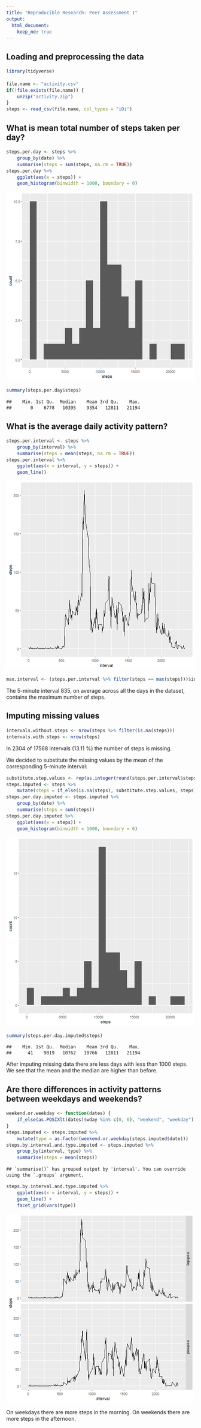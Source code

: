 ```yaml
---
title: "Reproducible Research: Peer Assessment 1"
output:
  html_document:
    keep_md: true
---
```


## Loading and preprocessing the data


```r
library(tidyverse)

file.name <- "activity.csv"
if(!file.exists(file.name)) {
    unzip("activity.zip")
}
steps <- read_csv(file.name, col_types = "iDi")
```

## What is mean total number of steps taken per day?


```r
steps.per.day <- steps %>%
    group_by(date) %>%
    summarise(steps = sum(steps, na.rm = TRUE))
steps.per.day %>%
    ggplot(aes(x = steps)) +
    geom_histogram(binwidth = 1000, boundary = 0)
```

![plot of chunk unnamed-chunk-39](figure/unnamed-chunk-39-1.png)

```r
summary(steps.per.day$steps)
```

```
##    Min. 1st Qu.  Median    Mean 3rd Qu.    Max. 
##       0    6778   10395    9354   12811   21194
```



## What is the average daily activity pattern?


```r
steps.per.interval <- steps %>%
    group_by(interval) %>%
    summarise(steps = mean(steps, na.rm = TRUE))
steps.per.interval %>%
    ggplot(aes(x = interval, y = steps)) +
    geom_line()
```

![plot of chunk unnamed-chunk-40](figure/unnamed-chunk-40-1.png)

```r
max.interval <- (steps.per.interval %>% filter(steps == max(steps)))$interval
```

The 5-minute interval 835, on average across all the days in the dataset, contains the maximum number of steps.

## Imputing missing values


```r
intervals.without.steps <- nrow(steps %>% filter(is.na(steps)))
intervals.with.steps <- nrow(steps)
```

In 2304 of 17568 intervals (13.11 %) the number of steps is missing.

We decided to substitute the missing values by the mean of the corresponding 5-minute interval:


```r
substitute.step.values <- rep(as.integer(round(steps.per.interval$steps)), 61)
steps.imputed <- steps %>%
    mutate(steps = if_else(is.na(steps), substitute.step.values, steps))
steps.per.day.imputed <- steps.imputed %>%
    group_by(date) %>%
    summarise(steps = sum(steps))
steps.per.day.imputed %>%
    ggplot(aes(x = steps)) +
    geom_histogram(binwidth = 1000, boundary = 0)
```

![plot of chunk unnamed-chunk-42](figure/unnamed-chunk-42-1.png)

```r
summary(steps.per.day.imputed$steps)
```

```
##    Min. 1st Qu.  Median    Mean 3rd Qu.    Max. 
##      41    9819   10762   10766   12811   21194
```

After imputing missing data there are less days with less than 1000 steps.
We see that the mean and the median are higher than before.

## Are there differences in activity patterns between weekdays and weekends?


```r
weekend.or.weekday <- function(dates) {
    if_else(as.POSIXlt(dates)$wday %in% c(0, 6), "weekend", "weekday")
}
steps.imputed <- steps.imputed %>%
    mutate(type = as.factor(weekend.or.weekday(steps.imputed$date)))
steps.by.interval.and.type.imputed <- steps.imputed %>%
    group_by(interval, type) %>%
    summarise(steps = mean(steps))
```

```
## `summarise()` has grouped output by 'interval'. You can override using the `.groups` argument.
```

```r
steps.by.interval.and.type.imputed %>%
    ggplot(aes(x = interval, y = steps)) +
    geom_line() +
    facet_grid(vars(type))
```

![plot of chunk unnamed-chunk-43](figure/unnamed-chunk-43-1.png)

On weekdays there are more steps in the morning.
On weekends there are more steps in the afternoon.
